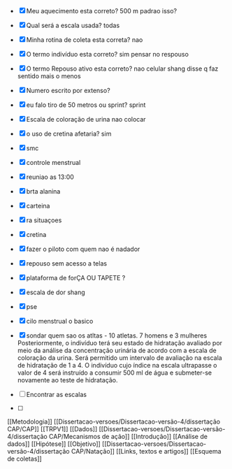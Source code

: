 - [x] Meu aquecimento esta correto? 500 m padrao isso?
- [x] Qual será a escala usada? todas
- [x] Minha rotina de coleta esta correta? nao 
- [x] O termo indivíduo esta correto? sim pensar no respouso 
- [x] O termo Repouso ativo esta correto?  nao celular  shang disse q faz sentido mais o menos
- [x] Numero escrito por extenso?
- [x] eu falo tiro de 50 metros ou sprint? sprint
- [x] Escala de coloração de urina nao colocar 
- [x] o uso de cretina afetaria? sim

- [x] smc
- [x] controle menstrual 
- [x] reuniao as 13:00
- [x] brta alanina
- [x] carteina
- [x] ra situaçoes 
- [x] cretina  
- [x] fazer o piloto com quem nao é nadador
- [x] repouso sem acesso a telas
- [x] plataforma de forÇA OU TAPETE ? 
- [x] escala de dor shang
- [x] pse 
- [x] cilo menstrual o basico
- [x] sondar quem sao os atltas - 10 atletas. 7 homens e 3 mulheres
Posteriormente, o indivíduo terá seu estado de 
hidratação avaliado por meio da análise da concentração urinária de acordo com a escala de coloração da urina. Será permitido um intervalo de avaliação na escala de hidratação de 1 a 4. O indivíduo cujo índice na escala ultrapasse o valor de 4 será instruído a consumir 500 ml de água e submeter-se novamente ao teste de hidratação.

- [ ] Encontrar as escalas
- [ ] 
































[[Metodologia]]
[[Dissertacao-versoes/Dissertacao-versão-4/dissertação CAP/CAP]]
[[TRPV1]]
[[Dados]]
[[Dissertacao-versoes/Dissertacao-versão-4/dissertação CAP/Mecanismos de ação]]
[[Introdução]]
[[Análise de dados]]
[[Hipótese]]
[[Objetivo]]
[[Dissertacao-versoes/Dissertacao-versão-4/dissertação CAP/Natação]]
[[Links, textos e artigos]]
[[Esquema de coletas]]
